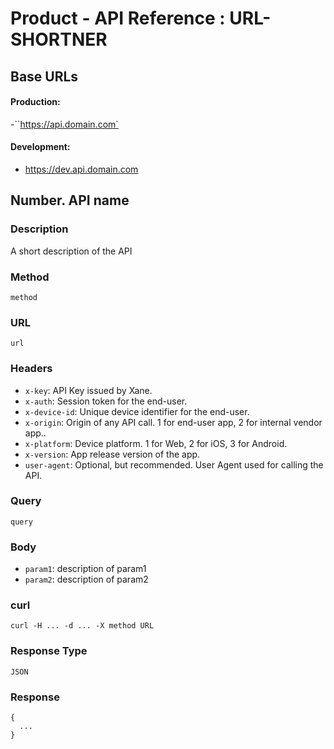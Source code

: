 # Product - API Reference : URL-SHORTNER

## Base URLs
#### Production:
-``https://api.domain.com`
#### Development:
- https://dev.api.domain.com

## Number. API name
### Description
  A short description of the API
### Method
  `method`
### URL
  `url`
### Headers
- `x-key`: API Key issued by Xane.
- `x-auth`: Session token for the end-user.
- `x-device-id`: Unique device identifier for the end-user.
- `x-origin`: Origin of any API call. 1 for end-user app, 2 for internal vendor app..
- `x-platform`: Device platform. 1 for Web, 2 for iOS, 3 for Android.
- `x-version`: App release version of the app.
- `user-agent`: Optional, but recommended. User Agent used for calling the API.
### Query
  `query`
### Body
- `param1`: description of param1
- `param2`: description of param2
### curl
```
curl -H ... -d ... -X method URL
```
### Response Type
`JSON`
### Response
```
{
  ...
}
```

